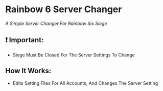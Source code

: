 # Rainbow 6 Server Changer
*A Simple Server Changer For Rainbow Six Siege*

## :exclamation: Important:
* Siege Must Be Closed For The Server Settings To Change

## How It Works:
* Edits Setting Files For All Accounts, And Changes The Server Setting

